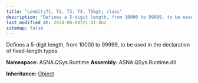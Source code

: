 ```yaml
---
title: "Len&lt;T1, T2, T3, T4, T5&gt; class"
description: "Defines a 5-digit length, from 10000 to 99999, to be used in the declaration of fixed-length types. "
last_modified_at: 2024-08-08T21:41:46Z
sitemap: false
---
```


Defines a 5-digit length, from 10000 to 99999, to be used in the declaration of fixed-length types.

**Namespace:** ASNA.QSys.Runtime
**Assembly:** ASNA.QSys.Runtime.dll

**Inheritance:** [Object](https://docs.microsoft.com/en-us/dotnet/api/system.object)
<br>
<br>
